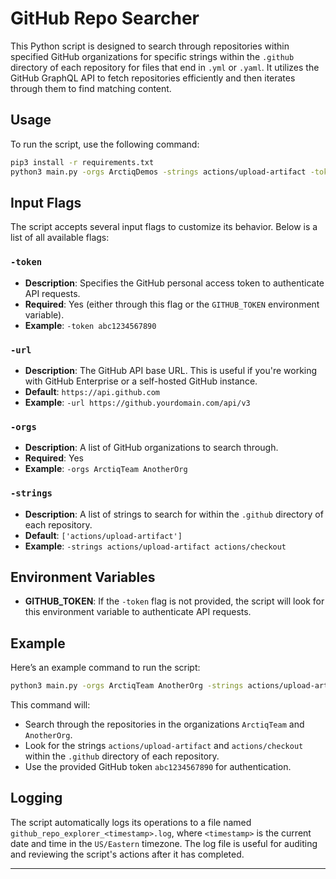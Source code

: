 # GitHub Repo Searcher

This Python script is designed to search through repositories within specified GitHub organizations for specific strings within the `.github` directory of each repository for files that end in `.yml` or `.yaml`. It utilizes the GitHub GraphQL API to fetch repositories efficiently and then iterates through them to find matching content.

## Usage

To run the script, use the following command:

```bash
pip3 install -r requirements.txt
python3 main.py -orgs ArctiqDemos -strings actions/upload-artifact -token <GITHUB_TOKEN>
```

## Input Flags

The script accepts several input flags to customize its behavior. Below is a list of all available flags:

### `-token`

- **Description**: Specifies the GitHub personal access token to authenticate API requests.
- **Required**: Yes (either through this flag or the `GITHUB_TOKEN` environment variable).
- **Example**: `-token abc1234567890`

### `-url`

- **Description**: The GitHub API base URL. This is useful if you're working with GitHub Enterprise or a self-hosted GitHub instance.
- **Default**: `https://api.github.com`
- **Example**: `-url https://github.yourdomain.com/api/v3`

### `-orgs`

- **Description**: A list of GitHub organizations to search through.
- **Required**: Yes
- **Example**: `-orgs ArctiqTeam AnotherOrg`

### `-strings`

- **Description**: A list of strings to search for within the `.github` directory of each repository.
- **Default**: `['actions/upload-artifact']`
- **Example**: `-strings actions/upload-artifact actions/checkout`

## Environment Variables

- **GITHUB_TOKEN**: If the `-token` flag is not provided, the script will look for this environment variable to authenticate API requests.

## Example

Here’s an example command to run the script:

```bash
python3 main.py -orgs ArctiqTeam AnotherOrg -strings actions/upload-artifact actions/checkout -token abc1234567890
```

This command will:
- Search through the repositories in the organizations `ArctiqTeam` and `AnotherOrg`.
- Look for the strings `actions/upload-artifact` and `actions/checkout` within the `.github` directory of each repository.
- Use the provided GitHub token `abc1234567890` for authentication.

## Logging

The script automatically logs its operations to a file named `github_repo_explorer_<timestamp>.log`, where `<timestamp>` is the current date and time in the `US/Eastern` timezone. The log file is useful for auditing and reviewing the script's actions after it has completed.

---
